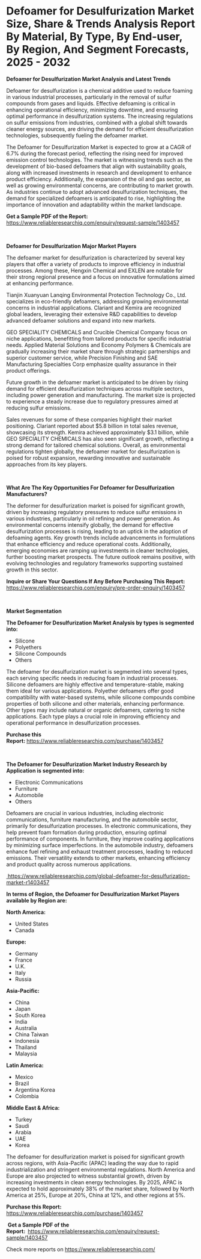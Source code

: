 <p><h1>Defoamer for Desulfurization Market Size, Share & Trends Analysis Report By Material, By Type, By End-user, By Region, And Segment Forecasts, 2025 - 2032</h1></p><p><strong>Defoamer for Desulfurization Market Analysis and Latest Trends</strong></p>
<p><p>Defoamer for desulfurization is a chemical additive used to reduce foaming in various industrial processes, particularly in the removal of sulfur compounds from gases and liquids. Effective defoaming is critical in enhancing operational efficiency, minimizing downtime, and ensuring optimal performance in desulfurization systems. The increasing regulations on sulfur emissions from industries, combined with a global shift towards cleaner energy sources, are driving the demand for efficient desulfurization technologies, subsequently fueling the defoamer market.</p><p>The Defoamer for Desulfurization Market is expected to grow at a CAGR of 6.7% during the forecast period, reflecting the rising need for improved emission control technologies. The market is witnessing trends such as the development of bio-based defoamers that align with sustainability goals, along with increased investments in research and development to enhance product efficiency. Additionally, the expansion of the oil and gas sector, as well as growing environmental concerns, are contributing to market growth. As industries continue to adopt advanced desulfurization techniques, the demand for specialized defoamers is anticipated to rise, highlighting the importance of innovation and adaptability within the market landscape.</p></p>
<p><strong>Get a Sample PDF of the Report:&nbsp;</strong> <a href="https://www.reliableresearchiq.com/enquiry/request-sample/1403457?utm_campaign=3045&utm_medium=2&utm_source=Github&utm_content=ia&utm_term=28032025&utm_id=defoamer-for-desulfurization">https://www.reliableresearchiq.com/enquiry/request-sample/1403457</a></p>
<p>&nbsp;</p>
<p><strong>Defoamer for Desulfurization Major Market Players</strong></p>
<p><p>The defoamer market for desulfurization is characterized by several key players that offer a variety of products to improve efficiency in industrial processes. Among these, Hengxin Chemical and EXLEN are notable for their strong regional presence and a focus on innovative formulations aimed at enhancing performance. </p><p>Tianjin Xuanyuan Lanqing Environmental Protection Technology Co., Ltd. specializes in eco-friendly defoamers, addressing growing environmental concerns in industrial applications. Clariant and Kemira are recognized global leaders, leveraging their extensive R&D capabilities to develop advanced defoamer solutions and expand into new markets. </p><p>GEO SPECIALITY CHEMICALS and Crucible Chemical Company focus on niche applications, benefitting from tailored products for specific industrial needs. Applied Material Solutions and Economy Polymers & Chemicals are gradually increasing their market share through strategic partnerships and superior customer service, while Precision Finishing and SAE Manufacturing Specialties Corp emphasize quality assurance in their product offerings.</p><p>Future growth in the defoamer market is anticipated to be driven by rising demand for efficient desulfurization techniques across multiple sectors, including power generation and manufacturing. The market size is projected to experience a steady increase due to regulatory pressures aimed at reducing sulfur emissions.</p><p>Sales revenues for some of these companies highlight their market positioning. Clariant reported about $5.8 billion in total sales revenue, showcasing its strength. Kemira achieved approximately $3.1 billion, while GEO SPECIALITY CHEMICALS has also seen significant growth, reflecting a strong demand for tailored chemical solutions. Overall, as environmental regulations tighten globally, the defoamer market for desulfurization is poised for robust expansion, rewarding innovative and sustainable approaches from its key players.</p></p>
<p>&nbsp;</p>
<p><strong>What Are The Key Opportunities For Defoamer for Desulfurization Manufacturers?</strong></p>
<p><p>The deformer for desulfurization market is poised for significant growth, driven by increasing regulatory pressures to reduce sulfur emissions in various industries, particularly in oil refining and power generation. As environmental concerns intensify globally, the demand for effective desulfurization processes is rising, leading to an uptick in the adoption of defoaming agents. Key growth trends include advancements in formulations that enhance efficiency and reduce operational costs. Additionally, emerging economies are ramping up investments in cleaner technologies, further boosting market prospects. The future outlook remains positive, with evolving technologies and regulatory frameworks supporting sustained growth in this sector.</p></p>
<p><strong>Inquire or Share Your Questions If Any Before Purchasing This Report:</strong> <a href="https://www.reliableresearchiq.com/enquiry/pre-order-enquiry/1403457?utm_campaign=3045&utm_medium=2&utm_source=Github&utm_content=ia&utm_term=28032025&utm_id=defoamer-for-desulfurization">https://www.reliableresearchiq.com/enquiry/pre-order-enquiry/1403457</a></p>
<p>&nbsp;</p>
<p><strong>Market Segmentation</strong></p>
<p><strong>The Defoamer for Desulfurization Market Analysis by types is segmented into:</strong></p>
<p><ul><li>Silicone</li><li>Polyethers</li><li>Silicone Compounds</li><li>Others</li></ul></p>
<p><p>The defoamer for desulfurization market is segmented into several types, each serving specific needs in reducing foam in industrial processes. Silicone defoamers are highly effective and temperature-stable, making them ideal for various applications. Polyether defoamers offer good compatibility with water-based systems, while silicone compounds combine properties of both silicone and other materials, enhancing performance. Other types may include natural or organic defoamers, catering to niche applications. Each type plays a crucial role in improving efficiency and operational performance in desulfurization processes.</p></p>
<p><strong>Purchase this Report:&nbsp;</strong><a href="https://www.reliableresearchiq.com/purchase/1403457?utm_campaign=3045&utm_medium=2&utm_source=Github&utm_content=ia&utm_term=28032025&utm_id=defoamer-for-desulfurization">https://www.reliableresearchiq.com/purchase/1403457</a></p>
<p>&nbsp;</p>
<p><strong>The Defoamer for Desulfurization Market Industry Research by Application is segmented into:</strong></p>
<p><ul><li>Electronic Communications</li><li>Furniture</li><li>Automobile</li><li>Others</li></ul></p>
<p><p>Defoamers are crucial in various industries, including electronic communications, furniture manufacturing, and the automobile sector, primarily for desulfurization processes. In electronic communications, they help prevent foam formation during production, ensuring optimal performance of components. In furniture, they improve coating applications by minimizing surface imperfections. In the automobile industry, defoamers enhance fuel refining and exhaust treatment processes, leading to reduced emissions. Their versatility extends to other markets, enhancing efficiency and product quality across numerous applications.</p></p>
<p><a href="https://www.reliableresearchiq.com/global-defoamer-for-desulfurization-market-r1403457?utm_campaign=3045&utm_medium=2&utm_source=Github&utm_content=ia&utm_term=28032025&utm_id=defoamer-for-desulfurization">&nbsp;https://www.reliableresearchiq.com/global-defoamer-for-desulfurization-market-r1403457</a></p>
<p><strong>In terms of Region, the Defoamer for Desulfurization Market Players available by Region are:</strong></p>
<p>
    <p> <strong> North America: </strong>
        <ul>
            <li>United States</li>
            <li>Canada</li>
        </ul>
        </p> 
    <p> <strong> Europe: </strong>
        <ul>
            <li>Germany</li>
            <li>France</li>
            <li>U.K.</li>
            <li>Italy</li>
            <li>Russia</li>
        </ul>
        </p> 
    <p> <strong> Asia-Pacific: </strong>
        <ul>
            <li>China</li>
            <li>Japan</li>
            <li>South Korea</li>
            <li>India</li>
            <li>Australia</li>
            <li>China Taiwan</li>
            <li>Indonesia</li>
            <li>Thailand</li>
            <li>Malaysia</li>
        </ul>
        </p> 
    <p> <strong> Latin America: </strong>
        <ul>
            <li>Mexico</li>
            <li>Brazil</li>
            <li>Argentina Korea</li>
            <li>Colombia</li>
        </ul>
        </p> 
    <p> <strong> Middle East & Africa: </strong>
        <ul>
            <li>Turkey</li>
            <li>Saudi</li>
            <li>Arabia</li>
            <li>UAE</li>
            <li>Korea</li>
        </ul>
    </p>
    </p>
<p><p>The defoamer for desulfurization market is poised for significant growth across regions, with Asia-Pacific (APAC) leading the way due to rapid industrialization and stringent environmental regulations. North America and Europe are also projected to witness substantial growth, driven by increasing investments in clean energy technologies. By 2025, APAC is expected to hold approximately 38% of the market share, followed by North America at 25%, Europe at 20%, China at 12%, and other regions at 5%.</p></p>
<p><strong>Purchase this Report: </strong><a href="https://www.reliableresearchiq.com/purchase/1403457?utm_campaign=3045&utm_medium=2&utm_source=Github&utm_content=ia&utm_term=28032025&utm_id=defoamer-for-desulfurization">https://www.reliableresearchiq.com/purchase/1403457</a></p>
<p>&nbsp;<strong>Get a Sample PDF of the Report:&nbsp;&nbsp;</strong><a href="https://www.reliableresearchiq.com/enquiry/request-sample/1403457?utm_campaign=3045&utm_medium=2&utm_source=Github&utm_content=ia&utm_term=28032025&utm_id=defoamer-for-desulfurization">https://www.reliableresearchiq.com/enquiry/request-sample/1403457</a></p>
<p><strong></strong></p>
<p>Check more reports on <a href="https://www.reliableresearchiq.com/?utm_campaign=3045&utm_medium=2&utm_source=Github&utm_content=ia&utm_term=28032025&utm_id=defoamer-for-desulfurization">https://www.reliableresearchiq.com/</a></p>